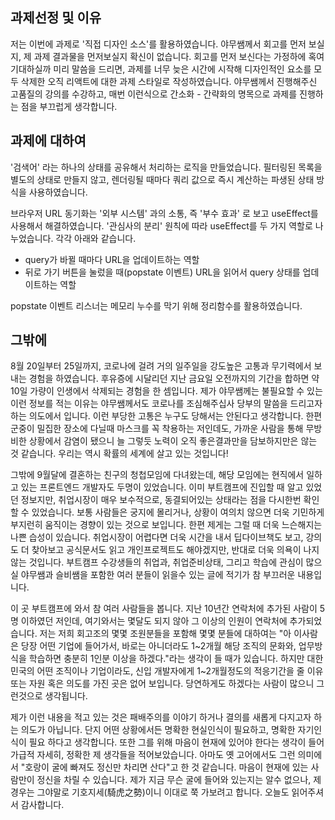 ## 과제선정 및 이유

저는 이번에 과제로 '직접 디자인 소스'를 활용하였습니다. 야무쌤께서 회고를 먼저 보실지, 제 과제 결과물을 먼저보실지 확신이 없습니다. 회고를 먼저 보신다는 가정하에 혹여 기대하실까 미리 말씀을 드리면, 과제를 너무 늦은 시간에 시작해 디자인적인 요소를 모두 삭제한 오직 리액트에 대한 과제 스타일로 작성하였습니다. 야무쌤께서 진행해주신 고품질의 강의를 수강하고, 매번 이런식으로 간소화 - 간략화의 명목으로 과제를 진행하는 점을 부끄럽게 생각합니다.

## 과제에 대하여

'검색어' 라는 하나의 상태를 공유해서 처리하는 로직을 만들었습니다. 필터링된 목록을 별도의 상태로 만들지 않고, 렌더링될 때마다 쿼리 값으로 즉시 계산하는 파생된 상태 방식을 사용하였습니다.

브라우저 URL 동기화는 '외부 시스템' 과의 소통, 즉 '부수 효과' 로 보고 useEffect를 사용해서 해결하였습니다. '관심사의 분리' 원칙에 따라 useEffect를 두 가지 역할로 나누었습니다. 각각 아래와 같습니다.

- query가 바뀔 때마다 URL을 업데이트하는 역할
- 뒤로 가기 버튼을 눌렀을 때(popstate 이벤트) URL을 읽어서 query 상태를 업데이트하는 역할

popstate 이벤트 리스너는 메모리 누수를 막기 위해 정리함수를 활용하였습니다.

## 그밖에

8월 20일부터 25일까지, 코로나에 걸려 거의 일주일을 강도높은 고통과 무기력에서 보내는 경험을 하였습니다. 후유증에 시달리던 지난 금요일 오전까지의 기간을 합하면 약 10일 가량이 인생에서 삭제되는 경험을 한 셈입니다. 제가 야무쌤께는 불필요할 수 있는 이런 정보를 적는 이유는 야무쌤께서도 코로나를 조심해주십사 당부의 말씀을 드리고자 하는 의도에서 입니다. 이런 부당한 고통은 누구도 당해서는 안된다고 생각합니다. 한편 군중이 밀집한 장소에 다닐때 마스크를 꼭 착용하는 저인데도, 가까운 사람을 통해 무방비한 상황에서 감염이 됐으니 늘 그렇듯 노력이 오직 좋은결과만을 담보하지만은 않는 것 같습니다. 우리는 역시 확률의 세계에 살고 있는 것입니다!

그밖에 9월달에 결혼하는 친구의 청첩모임에 다녀왔는데, 해당 모임에는 현직에서 일하고 있는 프론트엔드 개발자도 두명이 있었습니다. 이미 부트캠프에 진입할 때 알고 있었던 정보지만, 취업시장이 매우 보수적으로, 동결되어있는 상태라는 점을 다시한번 확인할 수 있었습니다. 보통 사람들은 궁지에 몰리거나, 상황이 여의치 않으면 더욱 기민하게 부지런히 움직이는 경향이 있는 것으로 보입니다. 한편 제게는 그럴 때 더욱 느슨해지는 나쁜 습성이 있습니다. 취업시장이 어렵다면 더욱 시간을 내서 딥다이브책도 보고, 강의도 더 찾아보고 공식문서도 읽고 개인프로젝트도 해야겠지만, 반대로 더욱 의욕이 나지 않는 것입니다. 부트캠프 수강생들의 취업과, 취업준비상태, 그리고 학습에 관심이 많으실 야무쌤과 슬비쌤을 포함한 여러 분들이 읽을수 있는 글에 적기가 참 부끄러운 내용입니다.

이 곳 부트캠프에 와서 참 여러 사람들을 봅니다. 지난 10년간 연락처에 추가된 사람이 5명 이하였던 저인데, 여기와서는 몇달도 되지 않아 그 이상의 인원이 연락처에 추가되었습니다. 저는 저희 회고조의 몇몇 조원분들을 포함해 몇몇 분들에 대하여는 "아 이사람은 당장 어떤 기업에 들어가서, 바로는 아니더라도 1~2개월 해당 조직의 문화와, 업무방식을 학습하면 충분히 1인분 이상을 하겠다."라는 생각이 들 때가 있습니다. 하지만 대한민국의 어떤 조직이나 기업이라도, 신입 개발자에게 1~2개월정도의 적응기간을 줄 이유 또는 자원 혹은 의도를 가진 곳은 없어 보입니다. 당연하게도 하겠다는 사람이 많으니 그런것으로 생각됩니다.

제가 이런 내용을 적고 있는 것은 패배주의를 이야기 하거나 결의를 새롭게 다지고자 하는 의도가 아닙니다. 단지 어떤 상황에서든 명확한 현실인식이 필요하고, 명확한 자기인식이 필요 하다고 생각합니다. 또한 그를 위해 마음이 현재에 있어야 한다는 생각이 들어 가급적 자세히, 정확한 제 생각들을 적어보았습니다. 아마도 옛 고어에서도 그런 의미에서 "호랑이 굴에 빠져도 정신만 차리면 산다"고 한 것 같습니다. 마음이 현재에 있는 사람만이 정신을 차릴 수 있습니다. 제가 지금 무슨 굴에 들어와 있는지는 알수 없으나, 제 경우는 그야말로 기호지세(騎虎之勢)이니 이대로 쭉 가보려고 합니다. 오늘도 읽어주셔서 감사합니다.
